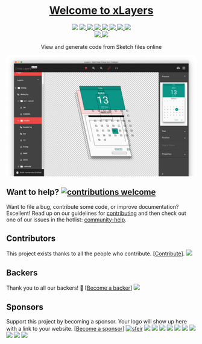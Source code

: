 <h1 align="center">
  <a href="https://xlayers.app">Welcome to xLayers</a>
</h1>

<p align="center" >

  <img src="https://img.shields.io/github/license/xlayers/xlayers.svg"/>

  <a href="https://github.com/xlayers/xlayers/compare/master...develop">
    <img src="https://img.shields.io/github/commits-since/xlayers/xlayers/master.svg?label=commits%20to%20deploy"/>
  </a>
  
 <a href="https://github.com/xlayers/xlayers">
    <img src="https://img.shields.io/github/contributors/xlayers/xlayers.svg"/>
  </a>
  
 <a href="https://xlayers.app">
    <img src="https://img.shields.io/website-up-down-ff69b4-ff69b4/http/shields.io.svg?label=xlayers.app"/>
  </a>

  <a href="https://twitter.com/manekinekko">
    <img src="https://img.shields.io/badge/say-thanks-ff69b4.svg"/>
  </a>
  
  <a href="https://angular.io">
    <img src="https://img.shields.io/badge/Made%20with-Angular-E13137.svg"/>
  </a>
  
  <a href="https://github.com/xlayers/xlayers/issues">
    <img src="http://isitmaintained.com/badge/resolution/xlayers/xlayers.svg"/>
  </a>
  
  <a href="https://waffle.io/xlayers/xlayers">
    <img src="https://badge.waffle.io/xlayers/xlayers.svg?columns=all"/>
  </a>
  
  <br/>
  <a href="https://circleci.com/gh/xlayers/xlayers">
    <img src="https://circleci.com/gh/xlayers/xlayers/tree/develop.svg?style=svg" />
  </a>

  <a href="https://app.netlify.com/sites/xlayers/deploys">
    <img src="https://api.netlify.com/api/v1/badges/3f01ff90-945c-4a5c-9ecd-58e24f3a3ef3/deploy-status" />
  </a>
  
</p>

<p align="center">View and generate code from Sketch files online</p>
<img align="center" src="https://github.com/xlayers/xlayers/raw/develop/packages/xlayers/src/assets/xlayers-ui-1.png?raw=true"/>

## Want to help? [![contributions welcome](https://img.shields.io/badge/contributions-welcome-brightgreen.svg?style=flat)](https://github.com/xlayers/xlayers/issues)
Want to file a bug, contribute some code, or improve documentation? Excellent! Read up on our guidelines for [contributing](https://github.com/xlayers/xlayers/blob/master/CONTRIBUTING.md) and then check out one of our issues in the hotlist: [community-help](https://github.com/xlayers/xlayers/issues).

## Contributors
 This project exists thanks to all the people who contribute. [[Contribute](CONTRIBUTING.md)].
<a href="https://github.com/xlayers/xlayers/graphs/contributors">
  <img src="https://opencollective.com/xlayers/contributors.svg?width=890&button=false" />
</a>

## Backers
 Thank you to all our backers! 🙏 [[Become a backer](https://opencollective.com/xlayers#backer)]
 <a href="https://opencollective.com/xlayers#backers" target="_blank"><img src="https://opencollective.com/xlayers/backers.svg?width=890"></a>

## Sponsors
 Support this project by becoming a sponsor. Your logo will show up here with a link to your website. [[Become a sponsor](https://opencollective.com/xlayers#sponsor)]
 [<img alt="sfeir" src="https://www.sfeir.com/img/logo-SFEIR-normal.png" width="100">](http://sfeir.com)
 [<img src="https://pbs.twimg.com/profile_images/481333142238679040/ErykRvBG_400x400.png" width="50">](https://www.centigrade.de/en)
 [<img src="https://pbs.twimg.com/profile_images/1013787066738462723/wOQWSyRh_400x400.jpg" width="80">](http://ng-atl.org/#/)
<a href="https://opencollective.com/xlayers/sponsor/2/website" target="_blank"><img src="https://opencollective.com/xlayers/sponsor/2/avatar.svg"></a>
<a href="https://opencollective.com/xlayers/sponsor/3/website" target="_blank"><img src="https://opencollective.com/xlayers/sponsor/3/avatar.svg"></a>
<a href="https://opencollective.com/xlayers/sponsor/4/website" target="_blank"><img src="https://opencollective.com/xlayers/sponsor/4/avatar.svg"></a>
<a href="https://opencollective.com/xlayers/sponsor/5/website" target="_blank"><img src="https://opencollective.com/xlayers/sponsor/5/avatar.svg"></a>
<a href="https://opencollective.com/xlayers/sponsor/6/website" target="_blank"><img src="https://opencollective.com/xlayers/sponsor/6/avatar.svg"></a>
<a href="https://opencollective.com/xlayers/sponsor/7/website" target="_blank"><img src="https://opencollective.com/xlayers/sponsor/7/avatar.svg"></a>
<a href="https://opencollective.com/xlayers/sponsor/8/website" target="_blank"><img src="https://opencollective.com/xlayers/sponsor/8/avatar.svg"></a>
<a href="https://opencollective.com/xlayers/sponsor/9/website" target="_blank"><img src="https://opencollective.com/xlayers/sponsor/9/avatar.svg"></a>
